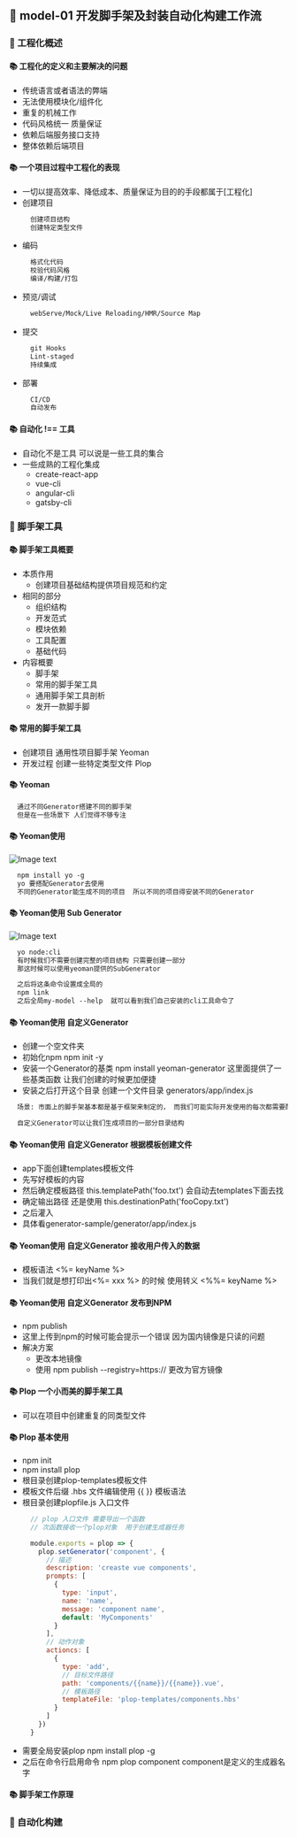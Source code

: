 ## &#x1F964; model-01 开发脚手架及封装自动化构建工作流

### &#x1F47E; 工程化概述
#### &#x1F4DA; 工程化的定义和主要解决的问题
  - 传统语言或者语法的弊端
  - 无法使用模块化/组件化
  - 重复的机械工作
  - 代码风格统一 质量保证
  - 依赖后端服务接口支持
  - 整体依赖后端项目

#### &#x1F4DA; 一个项目过程中工程化的表现
  - 一切以提高效率、降低成本、质量保证为目的的手段都属于[工程化]
  - 创建项目
    ```txt
      创建项目结构 
      创建特定类型文件
    ```
  - 编码
    ```txt
      格式化代码
      校验代码风格
      编译/构建/打包
    ```
  - 预览/调试
    ```txt
      webServe/Mock/Live Reloading/HMR/Source Map
    ```
  - 提交
    ```txt
      git Hooks
      Lint-staged
      持续集成
    ```
  - 部署
    ```txt
      CI/CD
      自动发布
    ```

#### &#x1F4DA; 自动化 !== 工具
  - 自动化不是工具 可以说是一些工具的集合
  - 一些成熟的工程化集成
    - create-react-app
    - vue-cli
    - angular-cli
    - gatsby-cli


### &#x1F47E; 脚手架工具
#### &#x1F4DA; 脚手架工具概要
  - 本质作用
    - 创建项目基础结构提供项目规范和约定
  - 相同的部分
    - 组织结构
    - 开发范式
    - 模块依赖
    - 工具配置
    - 基础代码
  - 内容概要
    - 脚手架
    - 常用的脚手架工具
    - 通用脚手架工具剖析
    - 发开一款脚手脚

#### &#x1F4DA; 常用的脚手架工具
  - 创建项目 通用性项目脚手架 Yeoman
  - 开发过程 创建一些特定类型文件 Plop

#### &#x1F4DA; Yeoman
  ```txt
    通过不同Generator搭建不同的脚手架
    但是在一些场景下 人们觉得不够专注
  ```

#### &#x1F4DA; Yeoman使用
  ![Image text](../image/image-01.jpg)
  ```txt
    npm install yo -g
    yo 要搭配Generator去使用
    不同的Generator能生成不同的项目  所以不同的项目得安装不同的Generator
  ```

#### &#x1F4DA; Yeoman使用 Sub Generator
  ![Image text](../image/image-02.jpg)
  ```txt
    yo node:cli
    有时候我们不需要创建完整的项目结构 只需要创建一部分
    那这时候可以使用yeoman提供的SubGenerator

    之后将这条命令设置成全局的 
    npm link
    之后全局my-model --help  就可以看到我们自己安装的cli工具命令了
  ```

#### &#x1F4DA; Yeoman使用 自定义Generator
  - 创建一个空文件夹
  - 初始化npm  npm init -y
  - 安装一个Generator的基类 npm install yeoman-generator 这里面提供了一些基类函数 让我们创建的时候更加便捷
  - 安装之后打开这个目录 创建一个文件目录 generators/app/index.js
  ```txt
    场景: 市面上的脚手架基本都是基于框架来制定的， 而我们可能实际开发使用的每次都需要配置一些第三方插件  这就让我们需要更多的时间去处理

    自定义Generator可以让我们生成项目的一部分目录结构
  ```

#### &#x1F4DA; Yeoman使用 自定义Generator 根据模板创建文件
  - app下面创建templates模板文件 
  - 先写好模板的内容
  - 然后确定模板路径  this.templatePath('foo.txt')  会自动去templates下面去找
  - 确定输出路径  还是使用 this.destinationPath('fooCopy.txt')
  - 之后灌入
  - 具体看generator-sample/generator/app/index.js
  
#### &#x1F4DA; Yeoman使用 自定义Generator 接收用户传入的数据
  - 模板语法 <%= keyName %>
  - 当我们就是想打印出<%= xxx %> 的时候 使用转义 <%%= keyName %>

#### &#x1F4DA; Yeoman使用 自定义Generator 发布到NPM
  - npm publish
  - 这里上传到npm的时候可能会提示一个错误  因为国内镜像是只读的问题
  - 解决方案
    - 更改本地镜像
    - 使用 npm publish  --registry=https://  更改为官方镜像
    
#### &#x1F4DA; Plop 一个小而美的脚手架工具
  - 可以在项目中创建重复的同类型文件
      
#### &#x1F4DA; Plop 基本使用
  - npm init
  - npm install plop
  - 根目录创建plop-templates模板文件 
  - 模板文件后缀 .hbs 文件编辑使用 {{  }} 模板语法
  - 根目录创建plopfile.js  入口文件
    ```js
      // plop 入口文件 需要导出一个函数
      // 次函数接收一个plop对象  用于创建生成器任务

      module.exports = plop => {
        plop.setGenerator('component', {
          // 描述
          description: 'creaste vue components',
          prompts: [
            {
              type: 'input',
              name: 'name',
              message: 'component name',
              default: 'MyComponents'
            }
          ],
          // 动作对象
          actioncs: [
            {
              type: 'add',
              // 目标文件路径
              path: 'components/{{name}}/{{name}}.vue',
              // 模板路径
              templateFile: 'plop-templates/components.hbs'
            }
          ]
        })
      }
    ```
  - 需要全局安装plop  npm install plop -g
  - 之后在命令行启用命令 npm plop component   component是定义的生成器名字
      
#### &#x1F4DA; 脚手架工作原理
  
### &#x1F47E; 自动化构建
